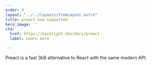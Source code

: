 ```yaml
---
order: 4
layout: "../../layouts/ItemLayout.astro"
title: preact now supported
hero_image: ''
cta:
  href: https://backlight.dev/docs/preact
  label: Learn more

---
```

Preact is a fast 3kB alternative to React with the same modern API.